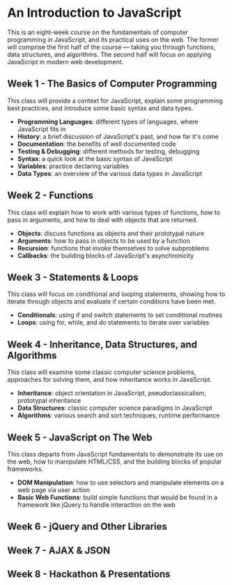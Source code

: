 # An Introduction to JavaScript

This is an eight-week course on the fundamentals of computer programming in JavaScript, and its practical uses on the web. The former will comprise the first half of the course — taking you through functions, data structures, and algorithms. The second half will focus on applying JavaScript in modern web development.

## Week 1 - The Basics of Computer Programming

This class will provide a context for JavaScript, explain some programming best practices, and introduce some basic syntax and data types.

- **Programming Languages**: different types of languages, where JavaScript fits in
- **History**: a brief discussion of JavaScript's past, and how far it's come
- **Documentation**: the benefits of well documented code
- **Testing & Debugging**: different methods for testing, debugging
- **Syntax**: a quick look at the basic syntax of JavaScript
- **Variables**: practice declaring variables 
- **Data Types**: an overview of the various data types in JavaScript

## Week 2 - Functions

This class will explain how to work with various types of functions, how to pass in arguments, and how to deal with objects that are returned. 

- **Objects**: discuss functions as objects and their prototypal nature
- **Arguments**: how to pass in objects to be used by a function
- **Recursion**: functions that invoke themselves to solve subproblems
- **Callbacks**: the building blocks of JavaScript's asynchronicity

## Week 3 - Statements & Loops

This class will focus on conditional and looping statements, showing how to iterate through objects and evaluate if certain conditions have been met.

- **Conditionals**: using if and switch statements to set conditional routines
- **Loops**: using for, while, and do statements to iterate over variables

## Week 4 - Inheritance, Data Structures, and Algorithms

This class will examine some classic computer science problems, approaches for solving them, and how inheritance works in JavaScript.

- **Inheritance**: object orientation in JavaScript, pseudoclassicalism, prototypal inheritance
- **Data Structures**: classic computer science paradigms in JavaScript 
- **Algorithms**: various search and sort techniques, runtime performance

## Week 5 - JavaScript on The Web

This class departs from JavaScript fundamentals to demonstrate its use on the web, how to manipulate HTML/CSS, and the building blocks of popular frameworks.

- **DOM Manipulation**: how to use selectors and manipulate elements on a web page via user action 
- **Basic Web Functions**: build simple functions that would be found in a framework like jQuery to handle interaction on the web

## Week 6 - jQuery and Other Libraries


## Week 7 - AJAX & JSON

## Week 8 - Hackathon & Presentations





